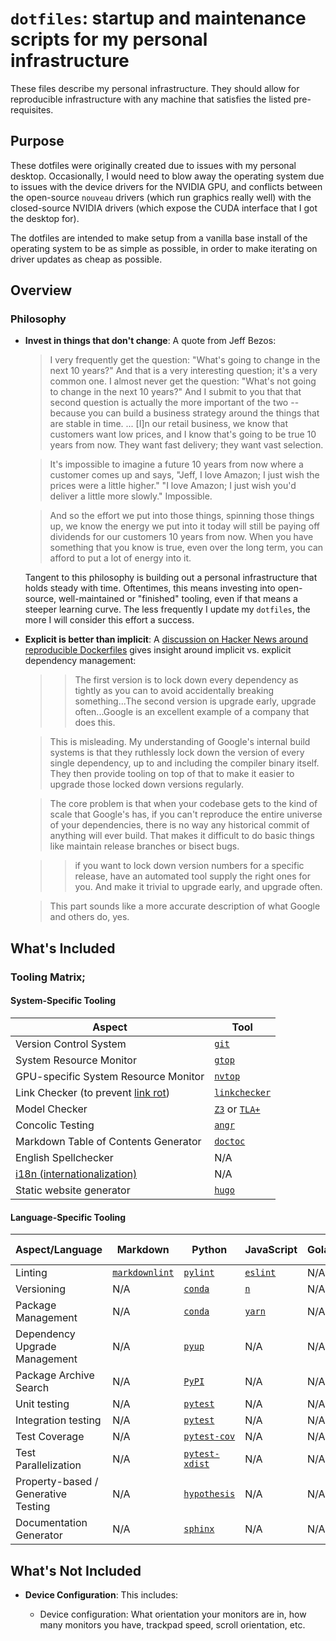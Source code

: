 # `dotfiles`: startup and maintenance scripts for my personal infrastructure

These files describe my personal infrastructure. They should allow for
reproducible infrastructure with any machine that satisfies the listed
pre-requisites.

## Purpose

These dotfiles were originally created due to issues with my personal desktop.
Occasionally, I would need to blow away the operating system due to issues with
the device drivers for the NVIDIA GPU, and conflicts between the open-source
`nouveau` drivers (which run graphics really well) with the closed-source NVIDIA
drivers (which expose the CUDA interface that I got the desktop for).

The dotfiles are intended to make setup from a vanilla base install of the
operating system to be as simple as possible, in order to make iterating on
driver updates as cheap as possible.

## Overview

### Philosophy

-   **Invest in things that don't change**: A quote from Jeff Bezos:

    > I very frequently get the question: "What's going to change in the next 10
    > years?" And that is a very interesting question; it's a very common one. I
    > almost never get the question: "What's not going to change in the next 10
    > years?" And I submit to you that that second question is actually the more
    > important of the two -- because you can build a business strategy around
    > the things that are stable in time. ... [I]n our retail business, we know
    > that customers want low prices, and I know that's going to be true 10
    > years from now. They want fast delivery; they want vast selection.

    > It's impossible to imagine a future 10 years from now where a customer
    > comes up and says, "Jeff, I love Amazon; I just wish the prices were a
    > little higher." "I love Amazon; I just wish you'd deliver a little more
    > slowly." Impossible.

    > And so the effort we put into those things, spinning those things up, we
    > know the energy we put into it today will still be paying off dividends
    > for our customers 10 years from now. When you have something that you know
    > is true, even over the long term, you can afford to put a lot of energy
    > into it.

    Tangent to this philosophy is building out a personal infrastructure that
    holds steady with time. Oftentimes, this means investing into open-source,
    well-maintained or "finished" tooling, even if that means a steeper learning
    curve. The less frequently I update my `dotfiles`, the more I will consider
    this effort a success.

-   **Explicit is better than implicit**: A [discussion on Hacker News around
    reproducible Dockerfiles](https://news.ycombinator.com/item?id=20031730)
    gives insight around implicit vs. explicit dependency management:

    > > The first version is to lock down every dependency as tightly as you can
    > to avoid accidentally breaking something...The second version is upgrade
    > early, upgrade often...Google is an excellent example of a company that
    > does this.

    > This is misleading. My understanding of Google's internal build systems is
    > that they ruthlessly lock down the version of every single dependency, up
    > to and including the compiler binary itself. They then provide tooling on
    > top of that to make it easier to upgrade those locked down versions
    > regularly.

    > The core problem is that when your codebase gets to the kind of scale that
    > Google's has, if you can't reproduce the entire universe of your
    > dependencies, there is no way any historical commit of anything will ever
    > build. That makes it difficult to do basic things like maintain release
    > branches or bisect bugs.

    > > if you want to lock down version numbers for a specific release, have an
    > automated tool supply the right ones for you. And make it trivial to
    > upgrade early, and upgrade often.

    > This part sounds like a more accurate description of what Google and
    > others do, yes.

## What's Included

### Tooling Matrix;

#### System-Specific Tooling

Aspect | Tool
--- | ---
Version Control System | [`git`](https://github.com/git/git)
System Resource Monitor | [`gtop`](https://github.com/aksakalli/gtop)
GPU-specific System Resource Monitor | [`nvtop`](https://github.com/Syllo/nvtop)
Link Checker (to prevent [link rot](https://en.wikipedia.org/wiki/Link_rot)) | [`linkchecker`](https://github.com/filiph/linkcheck)
Model Checker | [`Z3`](https://github.com/Z3Prover/z3) or [`TLA+`](https://github.com/tlaplus/tlaplus)
Concolic Testing | [`angr`](https://github.com/angr/angr)
Markdown Table of Contents Generator | [`doctoc`](https://github.com/thlorenz/doctoc)
English Spellchecker | N/A
[i18n (internationalization)](https://en.wikipedia.org/wiki/Internationalization_and_localization) | N/A
Static website generator | [`hugo`](https://github.com/gohugoio/hugo)


#### Language-Specific Tooling

Aspect/Language | Markdown | Python | JavaScript | Golang | Haskell | Ruby | Shell (bash)
---|---|---|---|---|---|---|---
Linting | [`markdownlint`](https://github.com/DavidAnson/markdownlint) | [`pylint`](https://github.com/PyCQA/pylint) | [`eslint`](https://github.com/eslint/eslint) | N/A | N/A | N/A | [`shellcheck`](https://github.com/koalaman/shellcheck)
Versioning | N/A | [`conda`](https://github.com/conda/conda) | [`n`](https://github.com/tj/n) | N/A | N/A | N/A | N/A
Package Management | N/A | [`conda`](https://github.com/conda/conda) | [`yarn`](https://github.com/yarnpkg/yarn) | N/A | N/A | N/A | N/A
Dependency Upgrade Management | N/A | [`pyup`](https://github.com/pyupio/pyup) | N/A | N/A | N/A | N/A | N/A
Package Archive Search | N/A | [`PyPI`](https://pypi.org/) | N/A | N/A | [`Hoogle`](https://hoogle.haskell.org/) | N/A | N/A
Unit testing | N/A | [`pytest`](https://github.com/pytest-dev/pytest) | N/A | N/A | [`hspec`](https://hackage.haskell.org/package/hspec) | N/A | N/A
Integration testing | N/A | [`pytest`](https://github.com/pytest-dev/pytest) | N/A | N/A | N/A | N/A | N/A
Test Coverage | N/A | [`pytest-cov`](https://github.com/pytest-dev/pytest-cov) | N/A | N/A | N/A | N/A | N/A
Test Parallelization | N/A | [`pytest-xdist`](https://github.com/pytest-dev/pytest-xdist) | N/A | N/A | N/A | N/A | N/A
Property-based / Generative Testing | N/A | [`hypothesis`](https://github.com/HypothesisWorks/hypothesis) | N/A | N/A | [`quickcheck`](https://hackage.haskell.org/package/QuickCheck) | N/A | N/A
Documentation Generator | N/A | [`sphinx`](https://github.com/sphinx-doc/sphinx/) | N/A | N/A | N/A | N/A | N/A

## What's Not Included

-   **Device Configuration**: This includes:

    -   Device configuration: What orientation your monitors are in, how many
        monitors you have, trackpad speed, scroll orientation, etc.
